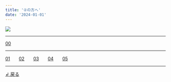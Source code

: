 ```yaml
---
title: '②の方へ'
date: '2024-01-01'
---
```

![](/images/2.jpg)
***
[00](/posts/2-00)
***
[01](/posts/2-01)　　[02](/posts/2-02)　　[03](/posts/2-03)　　[04](/posts/2-04)　　[05](/posts/2-05)
***
[ ↲ 戻る ](https://01234567890.thebase.in/about)
